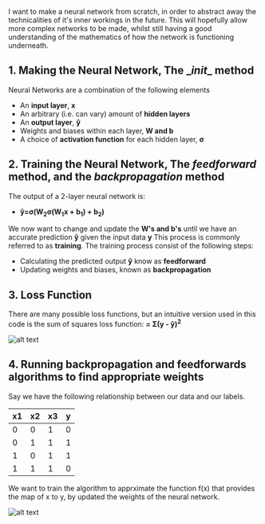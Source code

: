 I want to make a neural network from scratch, in order to abstract away the technicalities of it's inner workings in the future. This will hopefully allow more complex networks to be made, whilst still having a good understanding of the mathematics of how the network is functioning underneath. 

## 1. Making the Neural Network, **The \__init__ method** 

Neural Networks are a combination of the following elements
* An **input layer**, **x**
* An arbitrary (i.e. can vary) amount of **hidden layers**
* An **output layer**, **ŷ**
* Weights and biases within each layer, **W and b**
* A choice of **activation function** for each hidden layer, **σ**

## 2. Training the Neural Network, **The ***feedforward*** method, and the ***backpropagation*** method**

The output of a 2-layer neural network is:
* **ŷ=σ(W<sub>2</sub>σ(W<sub>1</sub>x + b<sub>1</sub>) + b<sub>2</sub>)**

We now want to change and update the **W's and b's** until we have an accurate prediction **ŷ** given the input data **y**
This process is commonly referred to as **training**.
The training process consist of the following steps:
* Calculating the predicted output **ŷ** know as **feedforward**
* Updating weights and biases, known as **backpropagation**

## 3. Loss Function

There are many possible loss functions, but an intuitive version used in this code is the sum of squares loss function:
**= Σ(y - ŷ)<sup>2</sup>**

![alt text](https://user-images.githubusercontent.com/36263575/58904839-3de9e800-8700-11e9-883c-ac3740d77c84.png)

## 4. Running backpropagation and feedforwards algorithms to find appropriate weights

Say we have the following relationship between our data and our labels.

| x1 | x2 | x3 | y |
|----|----|----|---|
| 0  | 0  | 1  | 0 |
| 0  | 1  | 1  | 1 |
| 1  | 0  | 1  | 1 |
| 1  | 1  | 1  | 0 |

We want to train the algorithm to apprximate the function f(x) that provides the map of x to y, by updated the weights of the neural network.

![alt text](https://user-images.githubusercontent.com/36263575/58977577-f1ff7780-87c1-11e9-9d9a-08883dc1e0b2.png)
